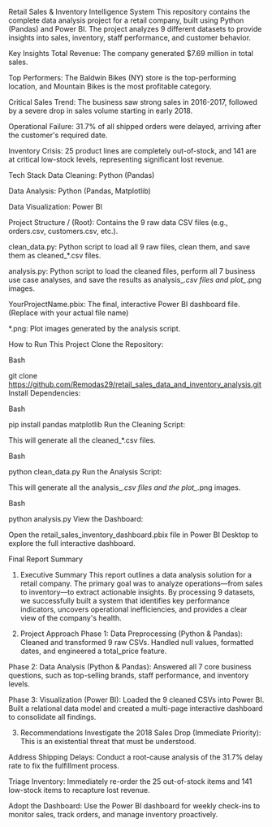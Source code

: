 Retail Sales & Inventory Intelligence System
This repository contains the complete data analysis project for a retail company, built using Python (Pandas) and Power BI. The project analyzes 9 different datasets to provide insights into sales, inventory, staff performance, and customer behavior.

Key Insights
Total Revenue: The company generated $7.69 million in total sales.

Top Performers: The Baldwin Bikes (NY) store is the top-performing location, and Mountain Bikes is the most profitable category.

Critical Sales Trend: The business saw strong sales in 2016-2017, followed by a severe drop in sales volume starting in early 2018.

Operational Failure: 31.7% of all shipped orders were delayed, arriving after the customer's required date.

Inventory Crisis: 25 product lines are completely out-of-stock, and 141 are at critical low-stock levels, representing significant lost revenue.

Tech Stack
Data Cleaning: Python (Pandas)

Data Analysis: Python (Pandas, Matplotlib)

Data Visualization: Power BI

Project Structure
/ (Root): Contains the 9 raw data CSV files (e.g., orders.csv, customers.csv, etc.).

clean_data.py: Python script to load all 9 raw files, clean them, and save them as cleaned_*.csv files.

analysis.py: Python script to load the cleaned files, perform all 7 business use case analyses, and save the results as analysis_*.csv files and plot_*.png images.

YourProjectName.pbix: The final, interactive Power BI dashboard file. (Replace with your actual file name)

*.png: Plot images generated by the analysis script.

How to Run This Project
Clone the Repository:

Bash

git clone https://github.com/Remodas29/retail_sales_data_and_inventory_analysis.git
Install Dependencies:

Bash

pip install pandas matplotlib
Run the Cleaning Script:

This will generate all the cleaned_*.csv files.

Bash

python clean_data.py
Run the Analysis Script:

This will generate all the analysis_*.csv files and the plot_*.png images.

Bash

python analysis.py
View the Dashboard:

Open the retail_sales_inventory_dashboard.pbix file in Power BI Desktop to explore the full interactive dashboard.

Final Report Summary
1. Executive Summary
This report outlines a data analysis solution for a retail company. The primary goal was to analyze operations—from sales to inventory—to extract actionable insights. By processing 9 datasets, we successfully built a system that identifies key performance indicators, uncovers operational inefficiencies, and provides a clear view of the company's health.

2. Project Approach
Phase 1: Data Preprocessing (Python & Pandas): Cleaned and transformed 9 raw CSVs. Handled null values, formatted dates, and engineered a total_price feature.

Phase 2: Data Analysis (Python & Pandas): Answered all 7 core business questions, such as top-selling brands, staff performance, and inventory levels.

Phase 3: Visualization (Power BI): Loaded the 9 cleaned CSVs into Power BI. Built a relational data model and created a multi-page interactive dashboard to consolidate all findings.

3. Recommendations
Investigate the 2018 Sales Drop (Immediate Priority): This is an existential threat that must be understood.

Address Shipping Delays: Conduct a root-cause analysis of the 31.7% delay rate to fix the fulfillment process.

Triage Inventory: Immediately re-order the 25 out-of-stock items and 141 low-stock items to recapture lost revenue.

Adopt the Dashboard: Use the Power BI dashboard for weekly check-ins to monitor sales, track orders, and manage inventory proactively.